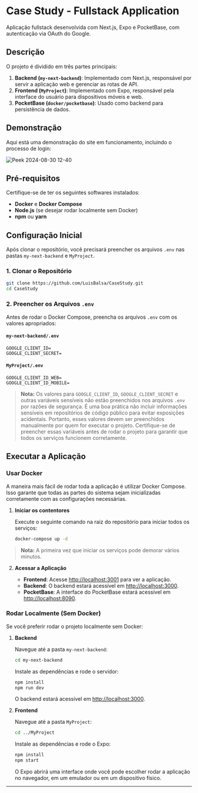 
# Case Study - Fullstack Application

Aplicação fullstack desenvolvida com Next.js, Expo e PocketBase, com autenticação via OAuth do Google.

## Descrição

O projeto é dividido em três partes principais:

1. **Backend (`my-next-backend`)**: Implementado com Next.js, responsável por servir a aplicação web e gerenciar as rotas de API.
2. **Frontend (`MyProject`)**: Implementado com Expo, responsável pela interface do usuário para dispositivos móveis e web.
3. **PocketBase (`docker/pocketbase`)**: Usado como backend para persistência de dados.


## Demonstração

Aqui está uma demonstração do site em funcionamento, incluindo o processo de login:

![Peek 2024-08-30 12-40](https://github.com/user-attachments/assets/5dbba1f0-5a8f-4daa-b45a-83c8242b2cbf)


## Pré-requisitos

Certifique-se de ter os seguintes softwares instalados:

- **Docker** e **Docker Compose**
- **Node.js** (se desejar rodar localmente sem Docker)
- **npm** ou **yarn**

## Configuração Inicial

Após clonar o repositório, você precisará preencher os arquivos `.env` nas pastas `my-next-backend` e `MyProject`.

### 1. Clonar o Repositório

```bash
git clone https://github.com/LuisBalsa/CaseStudy.git
cd CaseStudy
```

### 2. Preencher os Arquivos `.env`

Antes de rodar o Docker Compose, preencha os arquivos `.env` com os valores apropriados:

#### `my-next-backend/.env`

```plaintext
GOOGLE_CLIENT_ID=
GOOGLE_CLIENT_SECRET=
```

#### `MyProject/.env`

```plaintext
GOOGLE_CLIENT_ID_WEB=
GOOGLE_CLIENT_ID_MOBILE=
```

> **Nota:** Os valores para `GOOGLE_CLIENT_ID`, `GOOGLE_CLIENT_SECRET` e outras variáveis sensíveis não estão preenchidos nos arquivos `.env` por razões de segurança. É uma boa prática não incluir informações sensíveis em repositórios de código público para evitar exposições acidentais. Portanto, esses valores devem ser preenchidos manualmente por quem for executar o projeto. Certifique-se de preencher essas variáveis antes de rodar o projeto para garantir que todos os serviços funcionem corretamente.

## Executar a Aplicação

### Usar Docker

A maneira mais fácil de rodar toda a aplicação é utilizar Docker Compose. Isso garante que todas as partes do sistema sejam inicializadas corretamente com as configurações necessárias.

1. **Iniciar os contentores**

   Execute o seguinte comando na raiz do repositório para iniciar todos os serviços:

   ```bash
   docker-compose up -d
   ```

> **Nota:** A primeira vez que iniciar os serviços pode demorar vários minutos.


2. **Acessar a Aplicação**

   - **Frontend**: Acesse [http://localhost:3001](http://localhost:3001) para ver a aplicação.
   - **Backend**: O backend estará acessível em [http://localhost:3000](http://localhost:3000).
   - **PocketBase**: A interface do PocketBase estará acessível em [http://localhost:8090](http://localhost:8090).

### Rodar Localmente (Sem Docker)

Se você preferir rodar o projeto localmente sem Docker:

1. **Backend**

   Navegue até a pasta `my-next-backend`:

   ```bash
   cd my-next-backend
   ```

   Instale as dependências e rode o servidor:

   ```bash
   npm install
   npm run dev
   ```

   O backend estará acessível em [http://localhost:3000](http://localhost:3000).

2. **Frontend**

   Navegue até a pasta `MyProject`:

   ```bash
   cd ../MyProject
   ```

   Instale as dependências e rode o Expo:

   ```bash
   npm install
   npm start
   ```

   O Expo abrirá uma interface onde você pode escolher rodar a aplicação no navegador, em um emulador ou em um dispositivo físico.

---
